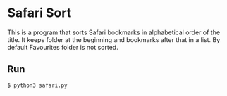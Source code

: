 # Safari Sort

This is a program that sorts Safari bookmarks in alphabetical order of the title. It keeps folder at the beginning and bookmarks after that in a list. By default Favourites folder is not sorted.

## Run

```
$ python3 safari.py
```
